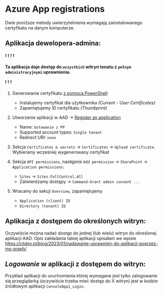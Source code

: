 ﻿# Azure App registrations

Dwie poniższe metody uwierzytelnienia wymagają zainstalowanego certyfikatu na danym komputerze. 

## Aplikacja dewelopera-admina:

:exclamation: :exclamation: :exclamation: :exclamation: 

**Ta aplikacja daje dostęp do `wszystkich` witryn tenatu z `pełnym administracyjnymi` uprawnienia.** 

:exclamation: :exclamation: :exclamation: 

1. Generowanie certyfikatu [z pomocą PowerShell](https://github.com/KarolFilipKozlowski/Create-SelfSignedCertificate):
	- Instalujemy certyfikat dla użytkownika *(Current - User Certificates)*
	- Zapamiętujemy ID certyfikatu *(Thumbprint)*

2. Utworzenie aplikacji w AAD -> [Register an application](https://portal.azure.com/#view/Microsoft_AAD_RegisteredApps/CreateApplicationBlade/quickStartType~/null/isMSAApp~/false)
	- Name: `Gotowanie z PP`
	- Supported account types: `Single tenant`
	- Redirect URI: `none`

3. Sekcja `Certificates & secrets` -> `Certificates` -> `Upload certificate`. Wybieramy wcześniej wygenerowany certyfikat

4. Sekcja `API permissions`, następnie `Add permission` -> `SharePoint` -> `Application permissions`:
	- `Sites` -> `Sites.FullControl.All`
	- Zatwierdzamy dostępy -> `Command-Grant admin consent ...`

5. Wracamy do sekcji `Overview`, zapamiętujemy
	- `Application (client) ID`
	- `Directory (tenant) ID`

## Aplikacja z dostępem do określonych witryn:

Oczywiście można nadać dostęp do jednej (lub wielu) witryn do określonej aplikacji AAD. Opis zakładania takiej aplikacji opisałam we wpisie https://citdev.pl/blog/2023/01/nadawanie-uprawnien-do-aplikacji-poprzez-ms-graph/

### 

## *Logowanie* w aplikacji z dostępem do witryn:

Przykład aplikacji do uruchomienia której wymagane jest tylko zalogowanie się przeglądarką (oczywiście trzeba mieć dostęp do X witryn) jest w kodzie źródłowym aplikacji `ConsoleApp1_Login`.